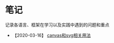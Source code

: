 # 笔记

记录各语言、框架在学习以及实践中遇到的问题和重点

- 【2020-03-16】 [canvas和svg相关用法](https://warrenhewitt.github.io/blog/note/comprehensive/canvasAndSvg.html)